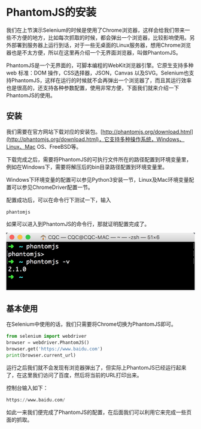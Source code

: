 # PhantomJS的安装

我们在上节演示Selenium的时候是使用了Chrome浏览器，这样会给我们带来一些不方便的地方，比如每次抓取的时候，都会弹出一个浏览器，比较影响使用。另外部署到服务器上运行到话，对于一些无桌面的Linux服务器，想用Chrome浏览器也是不太方便，所以在这里再介绍一个无界面浏览器，叫做PhantomJS。

PhantomJS是一个无界面的，可脚本编程的WebKit浏览器引擎。它原生支持多种web 标准：DOM 操作，CSS选择器，JSON，Canvas 以及SVG。Selenium也支持PhantomJS，这样在运行的时候就不会再弹出一个浏览器了，而且其运行效率也是很高的，还支持各种参数配置，使用非常方便，下面我们就来介绍一下PhantomJS的使用。

## 安装

我们需要在官方网站下载对应的安装包。[http://phantomjs.org/download.html](http://phantomjs.org/download.html)，它支持多种操作系统，Windows、Linux、Mac OS、FreeBSD等。

下载完成之后，需要将PhantomJS的可执行文件所在的路径配置到环境变量里，例如在Windows下，需要将解压后的bin目录路径配置到环境变量里。

Windows下环境变量的配置可以参见Python3安装一节，Linux及Mac环境变量配置可以参见ChromeDriver配置一节。

配置成功后，可以在命令行下测试一下，输入

```
phantomjs
```

如果可以进入到PhantomJS的命令行，那就证明配置完成了。

![](./assets/2017-05-28-23-52-27.jpg)

## 基本使用

在Selenium中使用的话，我们只需要将Chrome切换为PhantomJS即可。

```python
from selenium import webdriver
browser = webdriver.PhantomJS()
browser.get('https://www.baidu.com')
print(browser.current_url)
```

运行之后我们就不会发现有浏览器弹出了，但实际上PhantomJS已经运行起来了，在这里我们访问了百度，然后将当前的URL打印出来。

控制台输入如下：

```python
https://www.baidu.com/
```

如此一来我们便完成了PhantomJS的配置，在后面我们可以利用它来完成一些页面的抓取。

